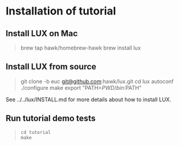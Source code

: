 Installation of tutorial
========================

Install LUX on Mac
------------------

> brew tap hawk/homebrew-hawk
> brew install lux

Install LUX from source
-----------------------

> git clone -b euc git@github.com:hawk/lux.git
> cd lux
> autoconf
> ./configure
> make
> export "PATH=$PWD/bin:$PATH"

See ../../lux/INSTALL.md for more details about how to install LUX.

Run tutorial demo tests
-----------------------

>     cd tutorial
>     make
